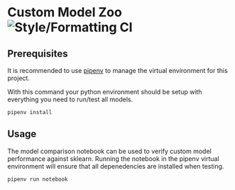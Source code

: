 # Custom Model Zoo ![Style/Formatting CI](https://github.com/garrettgibo/custom-model-zoo/workflows/Style/Formatting%20CI/badge.svg)

## Prerequisites

It is recommended to use [pipenv](https://pipenv.pypa.io/en/latest/) to manage
the virtual environment for this project.

With this command your python environment should be setup with everything you
need to run/test all models.

```Shell
pipenv install
```

## Usage

The model comparison notebook can be used to verify custom model performance
against sklearn. Running the notebook in the pipenv virtual environment will
ensure that all depenedencies are installed when testing.

```Shell
pipenv run notebook
```
